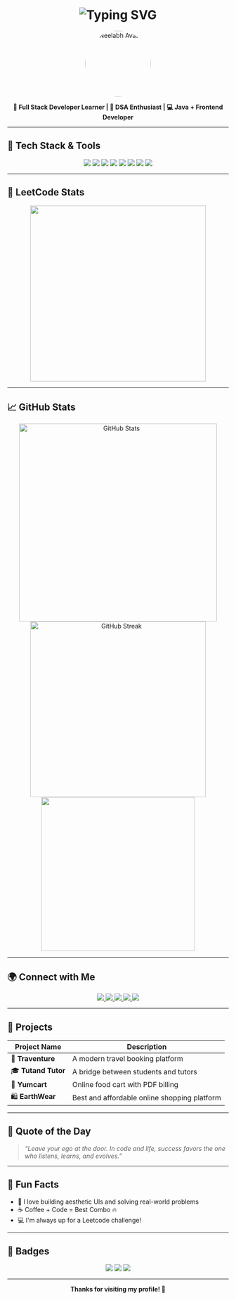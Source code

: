 <h1 align="center">
  <img src="https://readme-typing-svg.herokuapp.com?font=Fira+Code&size=28&pause=1000&color=FFD700&width=500&lines=Hi+%F0%9F%91%8B%2C+I'm+Neelabh+Shukla!;Full+Stack+Developer+%7C+Java+%2B+Frontend+Dev+%7C+DSA+Enthusiast" alt="Typing SVG" />
</h1>

<p align="center">
  <img src="https://avatars.githubusercontent.com/u/139567266?v=4" width="150" alt="Neelabh Avatar" style="border-radius: 50%;" />
</p>

<p align="center">
  <b>🚀 Full Stack Developer Learner | 🎯 DSA Enthusiast | 💻 Java + Frontend Developer</b>
</p>

---

## 🔧 Tech Stack & Tools

<p align="center">
  <img src="https://img.shields.io/badge/Java-ED8B00?style=for-the-badge&logo=java&logoColor=white" />
  <img src="https://img.shields.io/badge/HTML5-E34F26?style=for-the-badge&logo=html5&logoColor=white" />
  <img src="https://img.shields.io/badge/CSS3-264de4?style=for-the-badge&logo=css3&logoColor=white" />
  <img src="https://img.shields.io/badge/Tailwind_CSS-06B6D4?style=for-the-badge&logo=tailwind-css&logoColor=white" />
  <img src="https://img.shields.io/badge/JavaScript-F0DB4F?style=for-the-badge&logo=javascript&logoColor=black" />
  <img src="https://img.shields.io/badge/React-20232a?style=for-the-badge&logo=react&logoColor=61dafb" />
  <img src="https://img.shields.io/badge/GitHub-181717?style=for-the-badge&logo=github&logoColor=white" />
  <img src="https://img.shields.io/badge/VS%20Code-0078d7?style=for-the-badge&logo=visual-studio-code&logoColor=white" />
</p>

---

## 🧠 LeetCode Stats

<p align="center">
  <img src="https://leetcard.jacoblin.cool/sirneelabhshuklaji?theme=unicorn&font=Baloo+Bhai+2&animation=true" width="400" />
</p>

---

## 📈 GitHub Stats

<p align="center">
  <img src="https://github-readme-stats.vercel.app/api?username=neelabhshukla018&show_icons=true&theme=tokyonight" alt="GitHub Stats" width="450"/>
  <img src="https://github-readme-streak-stats.herokuapp.com/?user=neelabhshukla018&theme=tokyonight" alt="GitHub Streak" width="400"/>
  <img src="https://github-readme-stats.vercel.app/api/top-langs/?username=neelabhshukla018&layout=compact&theme=tokyonight" width="350"/>
</p>

---

## 🌍 Connect with Me

<p align="center">
  <a href="https://www.linkedin.com/in/neelabh-shukla-45b88a2a5/" target="_blank">
    <img src="https://img.shields.io/badge/LinkedIn-blue?style=for-the-badge&logo=linkedin&logoColor=white" />
  </a>
  <a href="https://github.com/neelabhshukla018" target="_blank">
    <img src="https://img.shields.io/badge/GitHub-black?style=for-the-badge&logo=github&logoColor=white" />
  </a>
  <a href="https://leetcode.com/u/sirneelabhshuklaji/" target="_blank">
    <img src="https://img.shields.io/badge/LeetCode-FFA116?style=for-the-badge&logo=leetcode&logoColor=black" />
  </a>
  <a href="https://www.instagram.com/arjun_dream_0007/" target="_blank">
    <img src="https://img.shields.io/badge/Instagram-E4405F?style=for-the-badge&logo=instagram&logoColor=white" />
  </a>
  <a href="https://neelabhshuklaportfolio.netlify.app/#" target="_blank">
    <img src="https://img.shields.io/badge/Portfolio-black?style=for-the-badge&logo=firefox&logoColor=white" />
  </a>
</p>

---

## 💼 Projects

| Project Name     | Description |
|------------------|-------------|
| 🚀 **Traventure**     | A modern travel booking platform |
| 🎓 **Tutand Tutor**   | A bridge between students and tutors |
| 🛒 **Yumcart**        | Online food cart with PDF billing |
| 🛍️ **EarthWear**      | Best and affordable online shopping platform |

---

## 💬 Quote of the Day

> _“Leave your ego at the door. In code and life, success favors the one who listens, learns, and evolves.”_

---

## 🤩 Fun Facts

- 🎨 I love building aesthetic UIs and solving real-world problems  
- ☕ Coffee + Code = Best Combo 🔥  
- 💻 I'm always up for a Leetcode challenge!

---

## 📌 Badges

<p align="center">
  <img src="https://img.shields.io/badge/Frontend%20Developer-blueviolet?style=flat-square&logo=appveyor" />
  <img src="https://img.shields.io/badge/Java%20Lover-orange?style=flat-square&logo=coffeescript" />
  <img src="https://img.shields.io/badge/DSA%20Enthusiast-red?style=flat-square&logo=geeksforgeeks" />
</p>

---

<p align="center">
  <b>Thanks for visiting my profile! 🌟</b>
</p>
